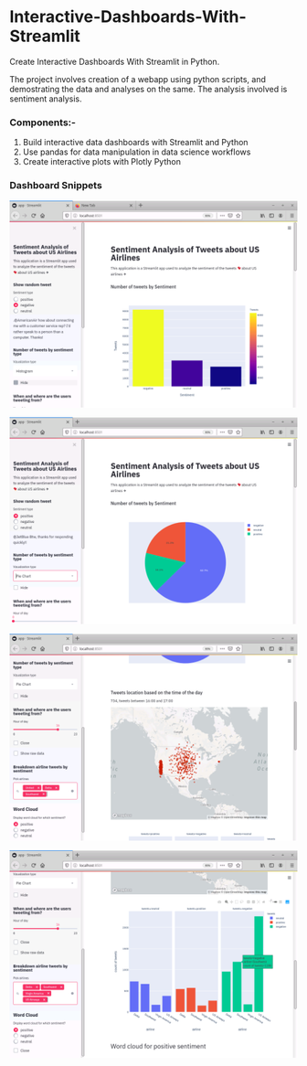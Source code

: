# Interactive-Dashboards-With-Streamlit
Create Interactive Dashboards With Streamlit in Python.

The project involves creation of a webapp using python scripts, and demostrating the data and analyses on the same. The analysis involved is sentiment analysis.

### Components:-
1. Build interactive data dashboards with Streamlit and Python
2. Use pandas for data manipulation in data science workflows
3. Create interactive plots with Plotly Python

### Dashboard Snippets

![Histogram](https://github.com/abhinavbammidi1401/SentimentFlightDeck/blob/main/histogram.png)

![Pie Chart](https://github.com/abhinavbammidi1401/SentimentFlightDeck/blob/main/piechart.png)

![Tweets Location](https://github.com/abhinavbammidi1401/SentimentFlightDeck/blob/main/maptweets.png)

![Tweet Sentiment Breakdown](https://github.com/abhinavbammidi1401/SentimentFlightDeck/blob/main/tweetbreakdown.png)
